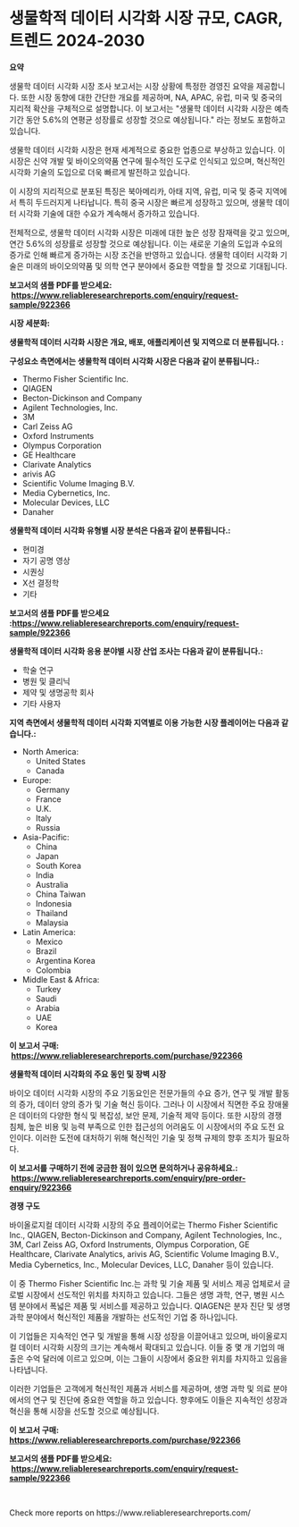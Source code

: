 <p><h1>생물학적 데이터 시각화 시장 규모, CAGR, 트렌드 2024-2030</h1></p><p><strong>요약</strong></p>
<p><p>생물학 데이터 시각화 시장 조사 보고서는 시장 상황에 특정한 경영진 요약을 제공합니다. 또한 시장 동향에 대한 간단한 개요를 제공하며, NA, APAC, 유럽, 미국 및 중국의 지리적 확산을 구체적으로 설명합니다. 이 보고서는 "생물학 데이터 시각화 시장은 예측 기간 동안 5.6%의 연평균 성장률로 성장할 것으로 예상됩니다." 라는 정보도 포함하고 있습니다.</p><p>생물학 데이터 시각화 시장은 현재 세계적으로 중요한 업종으로 부상하고 있습니다. 이 시장은 신약 개발 및 바이오의약품 연구에 필수적인 도구로 인식되고 있으며, 혁신적인 시각화 기술의 도입으로 더욱 빠르게 발전하고 있습니다.</p><p>이 시장의 지리적으로 분포된 특징은 북아메리카, 아태 지역, 유럽, 미국 및 중국 지역에서 특히 두드러지게 나타납니다. 특히 중국 시장은 빠르게 성장하고 있으며, 생물학 데이터 시각화 기술에 대한 수요가 계속해서 증가하고 있습니다.</p><p>전체적으로, 생물학 데이터 시각화 시장은 미래에 대한 높은 성장 잠재력을 갖고 있으며, 연간 5.6%의 성장률로 성장할 것으로 예상됩니다. 이는 새로운 기술의 도입과 수요의 증가로 인해 빠르게 증가하는 시장 조건을 반영하고 있습니다. 생물학 데이터 시각화 기술은 미래의 바이오의약품 및 의학 연구 분야에서 중요한 역할을 할 것으로 기대됩니다.</p></p>
<p><strong>보고서의 샘플 PDF를 받으세요: &nbsp;<a href="https://www.reliableresearchreports.com/enquiry/request-sample/922366">https://www.reliableresearchreports.com/enquiry/request-sample/922366</a></strong></p>
<p><strong>시장 세분화:</strong></p>
<p><strong> 생물학적 데이터 시각화 시장은 개요, 배포, 애플리케이션 및 지역으로 더 분류됩니다. :</strong></p>
<p><strong>구성요소 측면에서는 생물학적 데이터 시각화 시장은 다음과 같이 분류됩니다.:</strong></p>
<p><ul><li>Thermo Fisher Scientific Inc.</li><li>QIAGEN</li><li>Becton-Dickinson and Company</li><li>Agilent Technologies, Inc.</li><li>3M</li><li>Carl Zeiss AG</li><li>Oxford Instruments</li><li>Olympus Corporation</li><li>GE Healthcare</li><li>Clarivate Analytics</li><li>arivis AG</li><li>Scientific Volume Imaging B.V.</li><li>Media Cybernetics, Inc.</li><li>Molecular Devices, LLC</li><li>Danaher</li></ul></p>
<p><strong> 생물학적 데이터 시각화 유형별 시장 분석은 다음과 같이 분류됩니다.:</strong></p>
<p><ul><li>현미경</li><li>자기 공명 영상</li><li>시퀀싱</li><li>X선 결정학</li><li>기타</li></ul></p>
<p><strong>보고서의 샘플 PDF를 받으세요 :<a href="https://www.reliableresearchreports.com/enquiry/request-sample/922366">https://www.reliableresearchreports.com/enquiry/request-sample/922366</a></strong></p>
<p><strong> 생물학적 데이터 시각화 응용 분야별 시장 산업 조사는 다음과 같이 분류됩니다.:</strong></p>
<p><ul><li>학술 연구</li><li>병원 및 클리닉</li><li>제약 및 생명공학 회사</li><li>기타 사용자</li></ul></p>
<p><strong>지역 측면에서 생물학적 데이터 시각화 지역별로 이용 가능한 시장 플레이어는 다음과 같습니다.:</strong></p>
<p><ul>
    <li>
        North America:
        <ul>
            <li>United States</li>
            <li>Canada</li>
        </ul>
    </li>
    <li>
        Europe:
        <ul>
            <li>Germany</li>
            <li>France</li>
            <li>U.K.</li>
            <li>Italy</li>
            <li>Russia</li>
        </ul>
    </li>
    <li>
        Asia-Pacific:
        <ul>
            <li>China</li>
            <li>Japan</li>
            <li>South Korea</li>
            <li>India</li>
            <li>Australia</li>
            <li>China Taiwan</li>
            <li>Indonesia</li>
            <li>Thailand</li>
            <li>Malaysia</li>
        </ul>
    </li>
    <li>
        Latin America:
        <ul>
            <li>Mexico</li>
            <li>Brazil</li>
            <li>Argentina Korea</li>
            <li>Colombia</li>
        </ul>
    </li>
    <li>
        Middle East & Africa:
        <ul>
            <li>Turkey</li>
            <li>Saudi</li>
            <li>Arabia</li>
            <li>UAE</li>
            <li>Korea</li>
        </ul>
    </li>
    </ul></p>
<p><strong>이 보고서 구매: &nbsp;<a href="https://www.reliableresearchreports.com/purchase/922366">https://www.reliableresearchreports.com/purchase/922366</a></strong></p>
<p><strong>생물학적 데이터 시각화의 주요 동인 및 장벽 시장</strong></p>
<p><p>바이오 데이터 시각화 시장의 주요 기동요인은 전문가들의 수요 증가, 연구 및 개발 활동의 증가, 데이터 양의 증가 및 기술 혁신 등이다. 그러나 이 시장에서 직면한 주요 장애물은 데이터의 다양한 형식 및 복잡성, 보안 문제, 기술적 제약 등이다. 또한 시장의 경쟁 침체, 높은 비용 및 능력 부족으로 인한 접근성의 어려움도 이 시장에서의 주요 도전 요인이다. 이러한 도전에 대처하기 위해 혁신적인 기술 및 정책 규제의 향후 조치가 필요하다.</p></p>
<p><strong>이 보고서를 구매하기 전에 궁금한 점이 있으면 문의하거나 공유하세요.: &nbsp;<a href="https://www.reliableresearchreports.com/enquiry/pre-order-enquiry/922366">https://www.reliableresearchreports.com/enquiry/pre-order-enquiry/922366</a></strong></p>
<p><strong>경쟁 구도</strong></p>
<p><p>바이올로지컬 데이터 시각화 시장의 주요 플레이어로는 Thermo Fisher Scientific Inc., QIAGEN, Becton-Dickinson and Company, Agilent Technologies, Inc., 3M, Carl Zeiss AG, Oxford Instruments, Olympus Corporation, GE Healthcare, Clarivate Analytics, arivis AG, Scientific Volume Imaging B.V., Media Cybernetics, Inc., Molecular Devices, LLC, Danaher 등이 있습니다. </p><p>이 중 Thermo Fisher Scientific Inc.는 과학 및 기술 제품 및 서비스 제공 업체로서 글로벌 시장에서 선도적인 위치를 차지하고 있습니다. 그들은 생명 과학, 연구, 병원 시스템 분야에서 폭넓은 제품 및 서비스를 제공하고 있습니다. QIAGEN은 분자 진단 및 생명 과학 분야에서 혁신적인 제품을 개발하는 선도적인 기업 중 하나입니다. </p><p>이 기업들은 지속적인 연구 및 개발을 통해 시장 성장을 이끌어내고 있으며, 바이올로지컬 데이터 시각화 시장의 크기는 계속해서 확대되고 있습니다. 이들 중 몇 개 기업의 매출은 수억 달러에 이르고 있으며, 이는 그들이 시장에서 중요한 위치를 차지하고 있음을 나타냅니다. </p><p>이러한 기업들은 고객에게 혁신적인 제품과 서비스를 제공하며, 생명 과학 및 의료 분야에서의 연구 및 진단에 중요한 역할을 하고 있습니다. 향후에도 이들은 지속적인 성장과 혁신을 통해 시장을 선도할 것으로 예상됩니다.</p></p>
<p><strong>이 보고서 구매: &nbsp; <a href="https://www.reliableresearchreports.com/purchase/922366">https://www.reliableresearchreports.com/purchase/922366</a></strong></p>
<p><strong>보고서의 샘플 PDF를 받으세요: &nbsp;<a href="https://www.reliableresearchreports.com/enquiry/request-sample/922366">https://www.reliableresearchreports.com/enquiry/request-sample/922366</a></strong><strong></strong></p>
<p>&nbsp;</p>
<p>Check more reports on https://www.reliableresearchreports.com/</p>